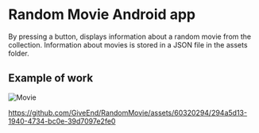 # Random Movie Android app

By pressing a button, displays information about a random movie from the collection. Information about movies is stored in a JSON file in the assets folder.

## Example of work

![Movie](https://github.com/GiveEnd/RandomMovie/assets/60320294/b162e79b-e6aa-4eb7-915a-912902e11e34)

https://github.com/GiveEnd/RandomMovie/assets/60320294/294a5d13-1940-4734-bc0e-39d7097e2fe0
